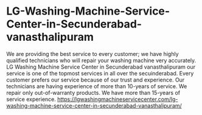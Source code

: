 # LG-Washing-Machine-Service-Center-in-Secunderabad-vanasthalipuram
We are providing the best service to every customer; we have highly qualified technicians who will repair your washing machine very accurately. LG Washing Machine Service Center in Secunderabad vanasthalipuram our service is one of the topmost services in all over the secuinderabad. Every customer prefers our service because of our trust and experience. Our technicians are having experience of more than 10-years of service. We repair only out-of-warranty products. We have more than 15-years of service experience. https://lgwashingmachineservicecenter.com/lg-washing-machine-service-center-in-secunderabad-vanasthalipuram/
